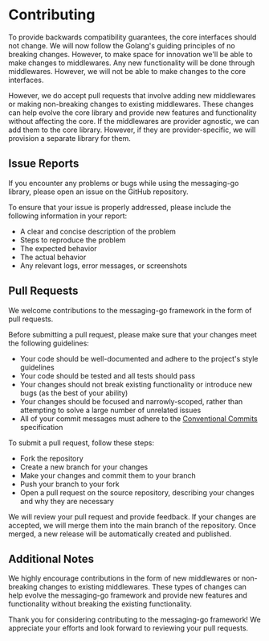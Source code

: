 # Contributing
To provide backwards compatibility guarantees, the core interfaces should not change.
We will now follow the Golang's guiding principles of no breaking changes.
However, to make space for innovation we'll be able to make changes to middlewares.
Any new functionality will be done through middlewares.
However, we will not be able to make changes to the core interfaces.

However, we do accept pull requests that involve adding new middlewares or making non-breaking changes to existing middlewares.
These changes can help evolve the core library and provide new features and functionality without affecting the core.
If the middlewares are provider agnostic, we can add them to the core library.
However, if they are provider-specific, we will provision a separate library for them.

## Issue Reports
If you encounter any problems or bugs while using the messaging-go library, please open an issue on the GitHub repository.

To ensure that your issue is properly addressed, please include the following information in your report:

- A clear and concise description of the problem
- Steps to reproduce the problem
- The expected behavior
- The actual behavior
- Any relevant logs, error messages, or screenshots

## Pull Requests
We welcome contributions to the messaging-go framework in the form of pull requests.

Before submitting a pull request, please make sure that your changes meet the following guidelines:

- Your code should be well-documented and adhere to the project's style guidelines
- Your code should be tested and all tests should pass
- Your changes should not break existing functionality or introduce new bugs (as the best of your ability)
- Your changes should be focused and narrowly-scoped, rather than attempting to solve a large number of unrelated issues
- All of your commit messages must adhere to the [Conventional Commits](https://www.conventionalcommits.org/en/v1.0.0/) specification

To submit a pull request, follow these steps:

- Fork the repository
- Create a new branch for your changes
- Make your changes and commit them to your branch
- Push your branch to your fork
- Open a pull request on the source repository, describing your changes and why they are necessary

We will review your pull request and provide feedback.
If your changes are accepted, we will merge them into the main branch of the repository.
Once merged, a new release will be automatically created and published.

## Additional Notes
We highly encourage contributions in the form of new middlewares or non-breaking changes to existing middlewares.
These types of changes can help evolve the messaging-go framework and provide new features and functionality without breaking the existing functionality.

Thank you for considering contributing to the messaging-go framework! We appreciate your efforts and look forward to reviewing your pull requests.

